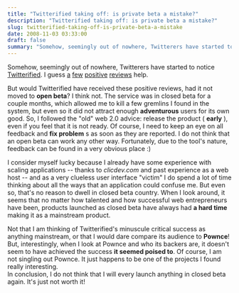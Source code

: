 ```yaml
---
title: "Twitterified taking off: is private beta a mistake?"
description: "Twitterified taking off: is private beta a mistake?"
slug: twitterified-taking-off-is-private-beta-a-mistake
date: 2008-11-03 03:33:00
draft: false
summary: "Somehow, seemingly out of nowhere, Twitterers have started to notice Twitterified. I guess a few positive reviews help."
---
```



Somehow, seemingly out of nowhere, Twitterers have started to notice
[Twitterified](http://twitterified.com). I guess
[a](http://www.killerstartups.com/Social-Networking/twitterified-com-the-power-of-twitter-expanded)
[few](http://thesocialnetworker.com/tsn/tsn.nsf/dx/twitterified-the-new-air-client.htm) [positive](http://everythingtwitter.com/2008/10/31/twitterified-a-feature-rich-air-client/) [reviews](http://www.fredzone.org/twitterified-un-client-twitter-pour-echanger-des-images-des-videos-et-du-son.html) help.

But would Twitterified have received these positive reviews, had it not moved
to **open beta**? I think not. The service was in closed beta for a couple
months, which allowed me to kill a few gremlins I found in the system, but
even so it did not attract enough **adventurous** users for its own good. So,
I followed the "old" web 2.0 advice: release the product ( **early** ), even
if you feel that it is not ready. Of course, I need to keep an eye on all
feedback and **fix problem** s as soon as they are reported. I do not think
that an open beta can work any other way. Fortunately, due to the tool's
nature, feedback can be found in a very obvious place :)

I consider myself lucky because I already have some experience with scaling
applications -- thanks to _clicdev.com_ and past experience as a web host --
and as a very clueless user interface "victim" I do spend a lot of time
thinking about all the ways that an application could confuse me. But even so,
that's no reason to dwell in closed beta country. When I look around, it seems
that no matter how talented and how successful web entrepreneurs have been,
products launched as closed beta have always had **a hard time** making it as
a mainstream product.

Not that I am thinking of Twitterified's minuscule critical success as
anything mainstream, or that I would dare compare its audience to **Pownce**!
But, interestingly, when I look at Pownce and who its backers are, it doesn't
seem to have achieved the success **it seemed poised to**. Of course, I am not
singling out Pownce. It just happens to be one of the projects I found really
interesting.  
In conclusion, I do not think that I will every launch anything in closed beta
again. It's just not worth it!

